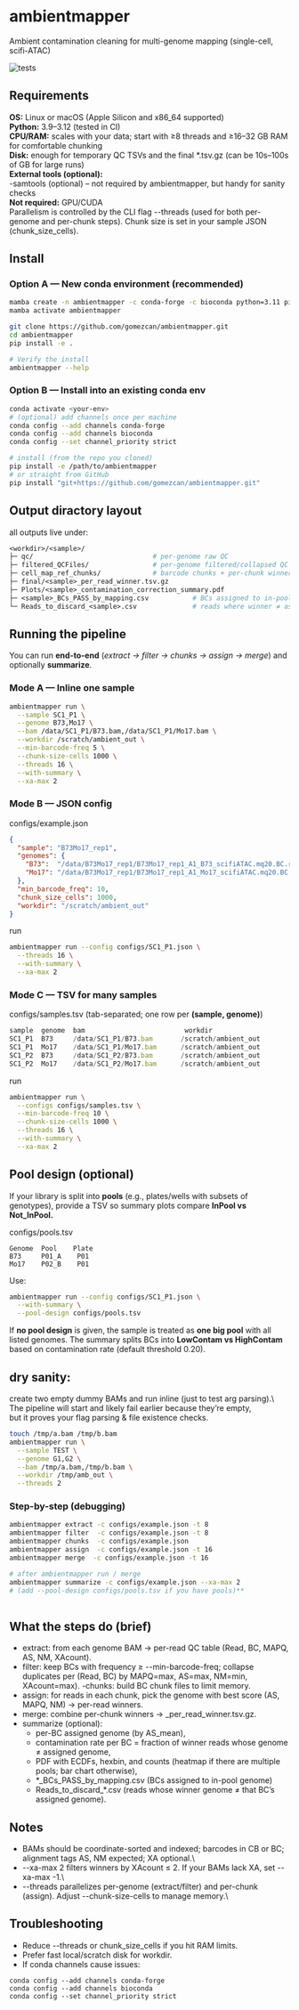 # ambientmapper
Ambient contamination cleaning for multi-genome mapping (single-cell, scifi-ATAC)

![tests](https://github.com/gomezcan/ambientmapper/actions/workflows/tests.yml/badge.svg)

## Requirements

**OS:** Linux or macOS (Apple Silicon and x86_64 supported)\
**Python:** 3.9–3.12 (tested in CI)\
**CPU/RAM:** scales with your data; start with ≥8 threads and ≥16–32 GB RAM for comfortable chunking\
**Disk:** enough for temporary QC TSVs and the final *.tsv.gz (can be 10s–100s of GB for large runs)\
**External tools (optional):**\
  -samtools (optional) – not required by ambientmapper, but handy for sanity checks\
**Not required:** GPU/CUDA\
Parallelism is controlled by the CLI flag --threads (used for both per-genome and per-chunk steps). Chunk size is set in your sample JSON (chunk_size_cells).


## Install
### Option A — New conda environment (recommended)
```bash
mamba create -n ambientmapper -c conda-forge -c bioconda python=3.11 pip samtools
mamba activate ambientmapper

git clone https://github.com/gomezcan/ambientmapper.git
cd ambientmapper
pip install -e .

# Verify the install
ambientmapper --help
```

### Option B — Install into an existing conda env

```bash
conda activate <your-env>
# (optional) add channels once per machine
conda config --add channels conda-forge
conda config --add channels bioconda
conda config --set channel_priority strict

# install (from the repo you cloned)
pip install -e /path/to/ambientmapper
# or straight from GitHub
pip install "git+https://github.com/gomezcan/ambientmapper.git"
```

## Output diractory layout
all outputs live under: 

```perl
<workdir>/<sample>/
├─ qc/                              # per-genome raw QC
├─ filtered_QCFiles/                # per-genome filtered/collapsed QC
├─ cell_map_ref_chunks/             # barcode chunks + per-chunk winners
├─ final/<sample>_per_read_winner.tsv.gz
├─ Plots/<sample>_contamination_correction_summary.pdf
├─ <sample>_BCs_PASS_by_mapping.csv           # BCs assigned to in-pool genome
└─ Reads_to_discard_<sample>.csv              # reads where winner ≠ assigned genome
```

## Running the pipeline
You can run **end-to-end** (*extract → filter → chunks → assign → merge*) and optionally **summarize**.

### Mode A — Inline one sample
```bash
ambientmapper run \
  --sample SC1_P1 \
  --genome B73,Mo17 \
  --bam /data/SC1_P1/B73.bam,/data/SC1_P1/Mo17.bam \
  --workdir /scratch/ambient_out \
  --min-barcode-freq 5 \
  --chunk-size-cells 1000 \
  --threads 16 \
  --with-summary \
  --xa-max 2
```

### Mode B — JSON config
configs/example.json
```json
{
  "sample": "B73Mo17_rep1",
  "genomes": {
    "B73":  "/data/B73Mo17_rep1/B73Mo17_rep1_A1_B73_scifiATAC.mq20.BC.rmdup.mm.bam",
    "Mo17": "/data/B73Mo17_rep1/B73Mo17_rep1_A1_Mo17_scifiATAC.mq20.BC.rmdup.mm.bam"
  },
  "min_barcode_freq": 10,
  "chunk_size_cells": 1000,
  "workdir": "/scratch/ambient_out"
}
```
run
```bash
ambientmapper run --config configs/SC1_P1.json \
  --threads 16 \
  --with-summary \
  --xa-max 2

```

### Mode C — TSV for many samples
configs/samples.tsv (tab-separated; one row per **(sample, genome)**)

```ts
sample  genome  bam                         workdir
SC1_P1  B73     /data/SC1_P1/B73.bam       /scratch/ambient_out
SC1_P1  Mo17    /data/SC1_P1/Mo17.bam      /scratch/ambient_out
SC1_P2  B73     /data/SC1_P2/B73.bam       /scratch/ambient_out
SC1_P2  Mo17    /data/SC1_P2/Mo17.bam      /scratch/ambient_out
```
run
```bash
ambientmapper run \
  --configs configs/samples.tsv \
  --min-barcode-freq 10 \
  --chunk-size-cells 1000 \
  --threads 16 \
  --with-summary \
  --xa-max 2
```

## Pool design (optional)
If your library is split into **pools** (e.g., plates/wells with subsets of genotypes), provide a TSV so summary plots compare **InPool vs Not_InPool.**

configs/pools.tsv
```tsv
Genome  Pool    Plate
B73     P01_A    P01
Mo17    P02_B    P01
```
Use:

```bash
ambientmapper run --config configs/SC1_P1.json \
  --with-summary \
  --pool-design configs/pools.tsv
```
If **no pool design** is given, the sample is treated as **one big pool** with all listed genomes. The summary splits BCs into **LowContam vs HighContam** based on contamination rate (default threshold 0.20).

## dry sanity: 
create two empty dummy BAMs and run inline (just to test arg parsing).\ 
The pipeline will start and likely fail earlier because they’re empty,\
but it proves your flag parsing & file existence checks.

```bash
touch /tmp/a.bam /tmp/b.bam
ambientmapper run \
  --sample TEST \
  --genome G1,G2 \
  --bam /tmp/a.bam,/tmp/b.bam \
  --workdir /tmp/amb_out \
  --threads 2
```

### Step-by-step (debugging)
```bash
ambientmapper extract -c configs/example.json -t 8
ambientmapper filter  -c configs/example.json -t 8
ambientmapper chunks  -c configs/example.json
ambientmapper assign  -c configs/example.json -t 16
ambientmapper merge  -c configs/example.json -t 16

# after ambientmapper run / merge
ambientmapper summarize -c configs/example.json --xa-max 2
# (add --pool-design configs/pools.tsv if you have pools)**
  
```


## What the steps do (brief)
- extract: from each genome BAM → per-read QC table (Read, BC, MAPQ, AS, NM, XAcount).
- filter: keep BCs with frequency ≥ --min-barcode-freq; collapse duplicates per (Read, BC) by MAPQ=max, AS=max, NM=min, XAcount=max).
-chunks: build BC chunk files to limit memory.
- assign: for reads in each chunk, pick the genome with best score (AS, MAPQ, NM) → per-read winners.
- merge: combine per-chunk winners → <sample>_per_read_winner.tsv.gz.
- summarize (optional):
  - per-BC assigned genome (by AS_mean),
  - contamination rate per BC = fraction of winner reads whose genome ≠ assigned genome,
  - PDF with ECDFs, hexbin, and counts (heatmap if there are multiple pools; bar chart otherwise),
  - *_BCs_PASS_by_mapping.csv (BCs assigned to in-pool genome)
  - Reads_to_discard_*.csv (reads whose winner genome ≠ that BC’s assigned genome).

## Notes
  - BAMs should be coordinate-sorted and indexed; barcodes in CB or BC; alignment tags AS, NM expected; XA optional.\
  -  --xa-max 2 filters winners by XAcount ≤ 2. If your BAMs lack XA, set --xa-max -1.\
  -  --threads parallelizes per-genome (extract/filter) and per-chunk (assign). Adjust --chunk-size-cells to manage memory.\

## Troubleshooting
- Reduce --threads or chunk_size_cells if you hit RAM limits.
- Prefer fast local/scratch disk for workdir.
- If conda channels cause issues:
```
conda config --add channels conda-forge
conda config --add channels bioconda
conda config --set channel_priority strict
```
